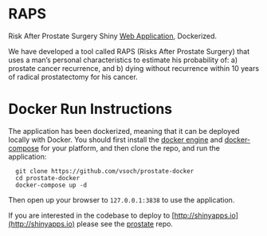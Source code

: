 # RAPS

Risk After Prostate Surgery Shiny [Web Application](http://predict.shinyapps.io/raps), Dockerized.

We have developed a tool called RAPS (Risks After Prostate Surgery) that uses a man’s personal characteristics to estimate his probability of: a) prostate cancer recurrence, and b) dying without recurrence within 10 years of radical prostatectomy for his cancer.

# Docker Run Instructions

The application has been dockerized, meaning that it can be deployed locally with Docker. You should first install the [docker engine](https://docs.docker.com/engine/installation/) and [docker-compose](https://docs.docker.com/compose/install/) for your platform, and then clone the repo, and run the application:

      git clone https://github.com/vsoch/prostate-docker
      cd prostate-docker
      docker-compose up -d

Then open up your browser to `127.0.0.1:3838` to use the application.

If you are interested in the codebase to deploy to [http://shinyapps.io](http://shinyapps.io) please see the [prostate](https://github.com/vsoch/prostate) repo.
